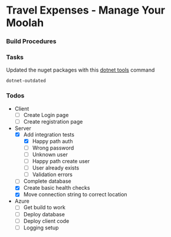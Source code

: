 # Travel Expenses - Manage Your Moolah
### Build Procedures
### Tasks
Updated the nuget packages with this [dotnet tools](https://github.com/natemcmaster/dotnet-tools) command
```
dotnet-outdated
```
### Todos
- Client
  - [ ] Create Login page
  - [ ] Create registration page
- Server
  - [x] Add integration tests
    - [x] Happy path auth
    - [ ] Wrong password
    - [ ] Unknown user
    - [ ] Happy path create user
    - [ ] User already exists
    - [ ] Validation errors
  - [ ] Complete database
  - [x] Create basic health checks
  - [x] Move connection string to correct location
- Azure
  - [ ] Get build to work
  - [ ] Deploy database
  - [ ] Deploy client code
  - [ ] Logging setup